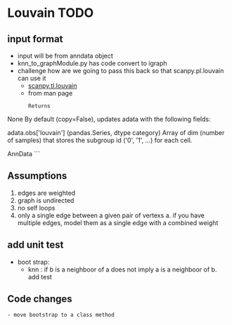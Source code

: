 # Louvain TODO

## input format
- input will be from anndata object
- knn_to_graphModule.py has code convert to igraph
- challenge how are we going to pass this back so that scanpy.pl.louvain can use it
    * [scanpy.tl.louvain](https://icb-scanpy.readthedocs-hosted.com/en/stable/api/scanpy.tl.louvain.html#scanpy.tl.louvain)
    * from man page
        ```
        Returns
None
By default (copy=False), updates adata with the following fields:

adata.obs['louvain'] (pandas.Series, dtype category)
Array of dim (number of samples) that stores the subgroup id ('0', '1', …) for each cell.

AnnData
        ```
        
## Assumptions
1. edges are weighted
2. graph is undirected
3. no self loops
4. only a single edge between a given pair of vertexs
    a. if you have multiple edges, model them as a single edge with a combined weight
    
## add unit test
- boot strap:
    * knn : if b is a neighboor of a does not imply a is a neighboor of b. add test
    
 ## Code changes
    - move bootstrap to a class method